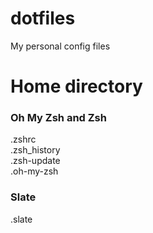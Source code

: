 dotfiles
========

My personal config files

Home directory
==============
### Oh My Zsh and Zsh
.zshrc  
.zsh_history  
.zsh-update  
.oh-my-zsh
### Slate
.slate